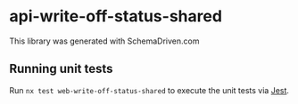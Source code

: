 
# api-write-off-status-shared

This library was generated with SchemaDriven.com

## Running unit tests

Run `nx test web-write-off-status-shared` to execute the unit tests via [Jest](https://jestjs.io).


